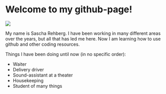 # Welcome to my github-page!

<img src="https://imageio.forbes.com/specials-images/imageserve/5e226115735f8c00079a1fab/Attack-of-the-Clones/960x0.jpg?format=jpg&width=960" />

My name is Sascha Rehberg. I have been working in many different areas over the years, but all that has led me here. Now I am learning how to use github and other coding resources.

Things I have been doing until now (in no specific order):
- Waiter
- Delivery driver
- Sound-assistant at a theater
- Housekeeping
- Student of many things

<!--
**SirJohn42Walker/SirJohn42Walker** is a ✨ _special_ ✨ repository because its `README.md` (this file) appears on your GitHub profile.

Here are some ideas to get you started:

- 🔭 I’m currently working on ...
- 🌱 I’m currently learning ...
- 👯 I’m looking to collaborate on ...
- 🤔 I’m looking for help with ...
- 💬 Ask me about ...
- 📫 How to reach me: ...
- 😄 Pronouns: ...
- ⚡ Fun fact: ...
-->

